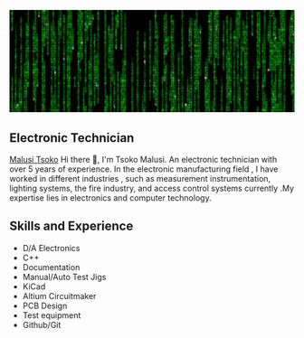 ![Electronics](https://github.com/tsokomalusi/tsokomalusi/blob/main/github_profile2.png)
## Electronic Technician
[Malusi Tsoko](https://www.linkedin.com/in/malusi-tsoko-5a9561197/)
 Hi there 👋, I'm Tsoko Malusi. An electronic technician with over 5 years of experience. In the electronic manufacturing field , I have worked in different industries , such as measurement instrumentation, lighting systems, the fire industry, and access control systems currently .My expertise lies in electronics and computer technology.


## Skills and Experience
- D/A Electronics
- C++
- Documentation
- Manual/Auto Test Jigs
- KiCad
- Altium Circuitmaker
- PCB Design
- Test equipment
- Github/Git
 










